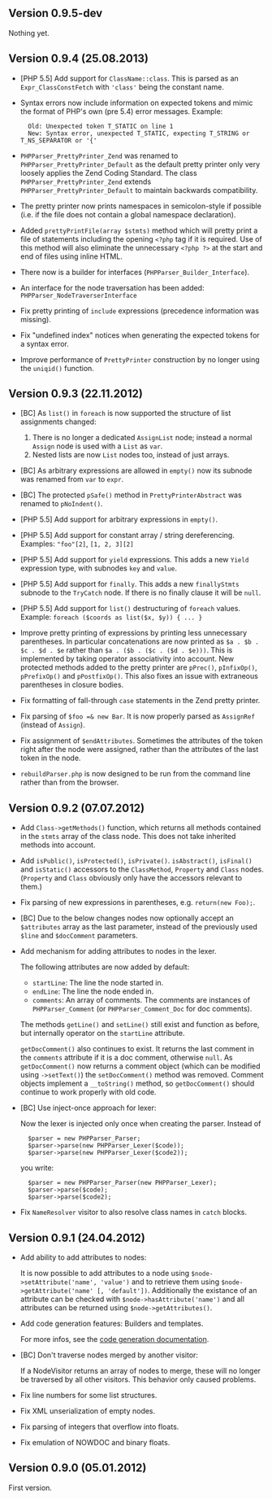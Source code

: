 Version 0.9.5-dev
-----------------

Nothing yet.

Version 0.9.4 (25.08.2013)
--------------------------
* [PHP 5.5] Add support for `ClassName::class`. This is parsed as an `Expr_ClassConstFetch` with `'class'` being the
  constant name.

* Syntax errors now include information on expected tokens and mimic the format of PHP's own (pre 5.4) error messages.
  Example:

        Old: Unexpected token T_STATIC on line 1
        New: Syntax error, unexpected T_STATIC, expecting T_STRING or T_NS_SEPARATOR or '{'

* `PHPParser_PrettyPrinter_Zend` was renamed to `PHPParser_PrettyPrinter_Default` as the default pretty printer only
  very loosely applies the Zend Coding Standard. The class `PHPParser_PrettyPrinter_Zend` extends
  `PHPParser_PrettyPrinter_Default` to maintain backwards compatibility.

* The pretty printer now prints namespaces in semicolon-style if possible (i.e. if the file does not contain a global
  namespace declaration).

* Added `prettyPrintFile(array $stmts)` method which will pretty print a file of statements including the opening
  `<?php` tag if it is required. Use of this method will also eliminate the unnecessary `<?php ?>` at the start and end
  of files using inline HTML.

* There now is a builder for interfaces (`PHPParser_Builder_Interface`).

* An interface for the node traversation has been added: `PHPParser_NodeTraverserInterface`

* Fix pretty printing of `include` expressions (precedence information was missing).

* Fix "undefined index" notices when generating the expected tokens for a syntax error.

* Improve performance of `PrettyPrinter` construction by no longer using the `uniqid()` function.

Version 0.9.3 (22.11.2012)
--------------------------

* [BC] As `list()` in `foreach` is now supported the structure of list assignments changed:

   1. There is no longer a dedicated `AssignList` node; instead a normal `Assign` node is used with a `List` as  `var`.
   2. Nested lists are now `List` nodes too, instead of just arrays.

* [BC] As arbitrary expressions are allowed in `empty()` now its subnode was renamed from `var` to `expr`.

* [BC] The protected `pSafe()` method in `PrettyPrinterAbstract` was renamed to `pNoIndent()`.

* [PHP 5.5] Add support for arbitrary expressions in `empty()`.

* [PHP 5.5] Add support for constant array / string dereferencing.
  Examples: `"foo"[2]`, `[1, 2, 3][2]`

* [PHP 5.5] Add support for `yield` expressions. This adds a new `Yield` expression type, with subnodes `key` and
  `value`.

* [PHP 5.5] Add support for `finally`. This adds a new `finallyStmts` subnode to the `TryCatch` node. If there is no
  finally clause it will be `null`.

* [PHP 5.5] Add support for `list()` destructuring of `foreach` values.
  Example: `foreach ($coords as list($x, $y)) { ... }`

* Improve pretty printing of expressions by printing less unnecessary parentheses. In particular concatenations are now
  printed as `$a . $b . $c . $d . $e` rather than `$a . ($b . ($c . ($d . $e)))`. This is implemented by taking operator
  associativity into account. New protected methods added to the pretty printer are `pPrec()`, `pInfixOp()`,
  `pPrefixOp()` and `pPostfixOp()`. This also fixes an issue with extraneous parentheses in closure bodies.

* Fix formatting of fall-through `case` statements in the Zend pretty printer.

* Fix parsing of `$foo =& new Bar`. It is now properly parsed as `AssignRef` (instead of `Assign`).

* Fix assignment of `$endAttributes`. Sometimes the attributes of the token right after the node were assigned, rather
  than the attributes of the last token in the node.

* `rebuildParser.php` is now designed to be run from the command line rather than from the browser.

Version 0.9.2 (07.07.2012)
--------------------------

* Add `Class->getMethods()` function, which returns all methods contained in the `stmts` array of the class node. This
  does not take inherited methods into account.

* Add `isPublic()`, `isProtected()`, `isPrivate()`. `isAbstract()`, `isFinal()` and `isStatic()` accessors to the
  `ClassMethod`, `Property` and `Class` nodes. (`Property` and `Class` obviously only have the accessors relevant to
  them.)

* Fix parsing of new expressions in parentheses, e.g. `return(new Foo);`.

* [BC] Due to the below changes nodes now optionally accept an `$attributes` array as the
  last parameter, instead of the previously used `$line` and `$docComment` parameters.

* Add mechanism for adding attributes to nodes in the lexer.

  The following attributes are now added by default:

   * `startLine`: The line the node started in.
   * `endLine`: The line the node ended in.
   * `comments`: An array of comments. The comments are instances of `PHPParser_Comment`
     (or `PHPParser_Comment_Doc` for doc comments).

  The methods `getLine()` and `setLine()` still exist and function as before, but internally
  operator on the `startLine` attribute.

  `getDocComment()` also continues to exist. It returns the last comment in the `comments`
  attribute if it is a doc comment, otherwise `null`. As `getDocComment()` now returns a
  comment object (which can be modified using `->setText()`) the `setDocComment()` method was
  removed. Comment objects implement a `__toString()` method, so `getDocComment()` should
  continue to work properly with old code.

* [BC] Use inject-once approach for lexer:

  Now the lexer is injected only once when creating the parser. Instead of

        $parser = new PHPParser_Parser;
        $parser->parse(new PHPParser_Lexer($code));
        $parser->parse(new PHPParser_Lexer($code2));

  you write:

        $parser = new PHPParser_Parser(new PHPParser_Lexer);
        $parser->parse($code);
        $parser->parse($code2);

* Fix `NameResolver` visitor to also resolve class names in `catch` blocks.

Version 0.9.1 (24.04.2012)
--------------------------

* Add ability to add attributes to nodes:

  It is now possible to add attributes to a node using `$node->setAttribute('name', 'value')` and to retrieve them using
  `$node->getAttribute('name' [, 'default'])`. Additionally the existance of an attribute can be checked with
  `$node->hasAttribute('name')` and all attributes can be returned using `$node->getAttributes()`.

* Add code generation features: Builders and templates.

  For more infos, see the [code generation documentation][1].

* [BC] Don't traverse nodes merged by another visitor:

  If a NodeVisitor returns an array of nodes to merge, these will no longer be traversed by all other visitors. This
  behavior only caused problems.

* Fix line numbers for some list structures.
* Fix XML unserialization of empty nodes.
* Fix parsing of integers that overflow into floats.
* Fix emulation of NOWDOC and binary floats.

Version 0.9.0 (05.01.2012)
--------------------------

First version.

 [1]: https://github.com/nikic/PHP-Parser/blob/master/doc/3_Code_generation.markdown